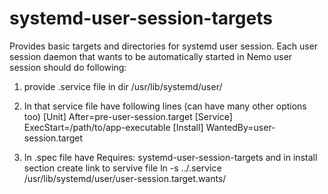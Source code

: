 systemd-user-session-targets
============================

Provides basic targets and directories for systemd user session.
Each user session daemon that wants to be automatically started in Nemo
user session should do following:

1) provide <my-app>.service file in dir /usr/lib/systemd/user/

2) In that service file have following lines (can have many other options too)
[Unit]
After=pre-user-session.target
[Service]
ExecStart=/path/to/app-executable
[Install]
WantedBy=user-session.target

4) In .spec file have
Requires: systemd-user-session-targets
and in install section create link to servive file
ln -s ../<my-app>.service /usr/lib/systemd/user/user-session.target.wants/
